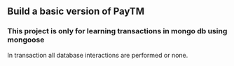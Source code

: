 ## Build a basic version of PayTM

### This project is only for learning transactions in mongo db using mongoose

In transaction all database interactions are performed or none.

